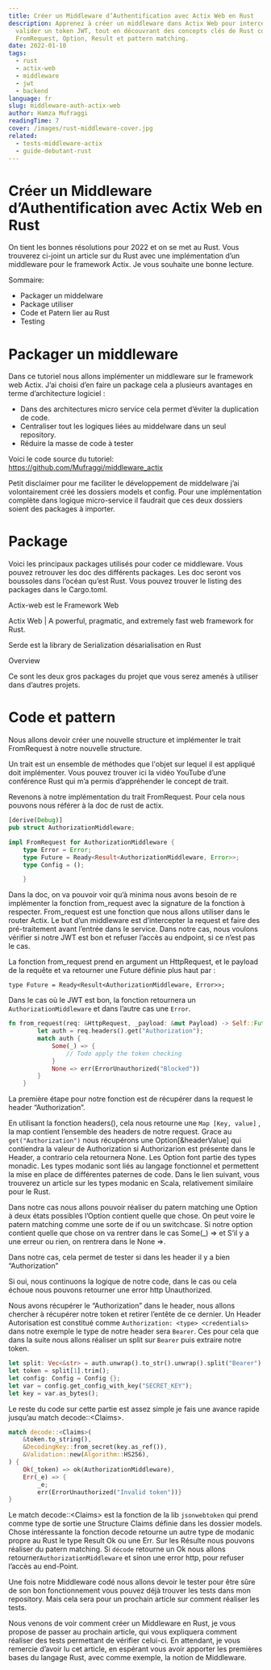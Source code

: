 ```yaml
---
title: Créer un Middleware d’Authentification avec Actix Web en Rust
description: Apprenez à créer un middleware dans Actix Web pour intercepter et
  valider un token JWT, tout en découvrant des concepts clés de Rust comme
  FromRequest, Option, Result et pattern matching.
date: 2022-01-10
tags:
  - rust
  - actix-web
  - middleware
  - jwt
  - backend
language: fr
slug: middleware-auth-actix-web
author: Hamza Mufraggi
readingTime: 7
cover: /images/rust-middleware-cover.jpg
related:
  - tests-middleware-actix
  - guide-debutant-rust
---
```


# **Créer un Middleware d’Authentification avec Actix Web en Rust**

On tient les bonnes résolutions pour 2022 et on se met au Rust. Vous trouverez ci-joint un article sur du Rust avec une implémentation d’un middleware pour le framework Actix. Je vous souhaite une bonne lecture.

Sommaire:

- Packager un middelware
- Package utiliser
- Code et Patern lier au Rust
- Testing

# Packager un middleware

Dans ce tutoriel nous allons implémenter un middleware sur le framework web Actix. J’ai choisi d’en faire un package cela a plusieurs avantages en terme d’architecture logiciel :

- Dans des architectures micro service cela permet d’éviter la duplication de code.
- Centraliser tout les logiques liées au middelware dans un seul repository.
- Réduire la masse de code à tester

Voici le code source du tutoriel: <https://github.com/Mufraggi/middleware_actix>

Petit disclaimer pour me faciliter le développement de middelware j’ai volontairement créé les dossiers models et config. Pour une implémentation complète dans logique micro-service il faudrait que ces deux dossiers soient des packages à importer.

# Package

Voici les principaux packages utilisés pour coder ce middleware. Vous pouvez retrouver les doc des différents packages. Les doc seront vos boussoles dans l’océan qu’est Rust. Vous pouvez trouver le listing des packages dans le Cargo.toml.

Actix-web est le Framework Web

Actix Web | A powerful, pragmatic, and extremely fast web framework for Rust.

Serde est la library de Serialization désarialisation en Rust

Overview

Ce sont les deux gros packages du projet que vous serez amenés à utiliser dans d’autres projets.

# Code et pattern

Nous allons devoir créer une nouvelle structure et implémenter le trait FromRequest à notre nouvelle structure.

Un trait est un ensemble de méthodes que l'objet sur lequel il est appliqué doit implémenter. Vous pouvez trouver ici la vidéo YouTube d’une conférence Rust qui m’a permis d’appréhender le concept de trait.

Revenons à notre implémentation du trait FromRequest. Pour cela nous pouvons nous référer à la doc de rust de actix.

```rust
[derive(Debug)]
pub struct AuthorizationMiddleware;

impl FromRequest for AuthorizationMiddleware {
    type Error = Error;
    type Future = Ready<Result<AuthorizationMiddleware, Error>>;
    type Config = ();

    }
```

Dans la doc, on va pouvoir voir qu’à minima nous avons besoin de re implémenter la fonction from\_request avec la signature de la fonction à respecter. From\_request est une fonction que nous allons utiliser dans le router Actix. Le but d’un middleware est d’intercepter la request et faire des pré-traitement avant l’entrée dans le service. Dans notre cas, nous voulons vérifier si notre JWT est bon et refuser l’accès au endpoint, si ce n’est pas le cas.

La fonction from\_request prend en argument un HttpRequest, et le payload de la requête et va retourner une Future définie plus haut par :

`type Future = Ready<Result<AuthorizationMiddleware, Error>>;`

Dans le cas où le JWT est bon, la fonction retournera un `AuthorizationMiddleware` et dans l’autre cas une `Error`.

```rust
fn from_request(req: &HttpRequest, _payload: &mut Payload) -> Self::Future {
        let auth = req.headers().get("Authorization");
        match auth {
            Some(_) => {
                // Todo apply the token checking
            }
            None => err(ErrorUnauthorized("Blocked"))
        }
    }
```

La première étape pour notre fonction est de récupérer dans la request le header “Authorization”.

En utilisant la fonction headers(), cela nous retourne une `Map [Key, value]` , la map contient l’ensemble des headers de notre request. Grace au `get("Authorization")` nous récupérons une Option\[\&headerValue] qui contiendra la valeur de Authorization si Authorizarion est présente dans le Header, a contrario cela retournera None. Les Option font partie des types monadic. Les types modanic sont liés au langage fonctionnel et permettent la mise en place de différentes paternes de code. Dans le lien suivant, vous trouverez un article sur les types modanic en Scala, relativement similaire pour le Rust.

Dans notre cas nous allons pouvoir réaliser du patern matching une Option à deux états possibles l’Option contient quelle que chose. On peut voire le patern matching comme une sorte de if ou un switchcase. Si notre option contient quelle que chose on va rentrer dans le cas Some(\_) ⇒ et S’il y a une erreur ou rien, on rentrera dans le None ⇒.

Dans notre cas, cela permet de tester si dans les header il y a bien “Authorization”

Si oui, nous continuons la logique de notre code, dans le cas ou cela échoue nous pouvons retourner une error http Unauthorized.

Nous avons récupérer le “Authorization” dans le header, nous allons chercher à récupérer notre token et retirer l’entête de ce dernier. Un Header Autorisation est constitué comme `Authorization: <type> <credentials>` dans notre exemple le type de notre header sera `Bearer`. Ces pour cela que dans la suite nous allons réaliser un split sur `Bearer` puis extraire notre token.

```rust
let split: Vec<&str> = auth.unwrap().to_str().unwrap().split("Bearer").collect();
let token = split[1].trim();
let config: Config = Config {};
let var = config.get_config_with_key("SECRET_KEY");
let key = var.as_bytes();

```

Le reste du code sur cette partie est assez simple je fais une avance rapide jusqu’au match decode::\<Claims>.

```rust
match decode::<Claims>(
    &token.to_string(),
    &DecodingKey::from_secret(key.as_ref()),
    &Validation::new(Algorithm::HS256),
) {
    Ok(_token) => ok(AuthorizationMiddleware),
    Err(_e) => {
        _e;
        err(ErrorUnauthorized("Invalid token"))}
}
```

Le match decode::\<Claims> est la fonction de la lib `jsonwebtoken` qui prend comme type de sortie une Structure Claims définie dans les dossier models. Chose intéressante la fonction decode retourne un autre type de modanic propre au Rust le type Result Ok ou une Err. Sur les Résulte nous pouvons réaliser du patern matching. Si `décode` retourne un Ok nous allons retourner`AuthorizationMiddleware` et sinon une error http, pour refuser l’accès au end-Point.

Une fois notre Middleware codé nous allons devoir le tester pour être sûre de son bon fonctionnement vous pouvez déjà trouver les tests dans mon repository. Mais cela sera pour un prochain article sur comment réaliser les tests.

Nous venons de voir comment créer un Middleware en Rust, je vous propose de passer au prochain article, qui vous expliquera comment réaliser des tests permettant de vérifier celui-ci. En attendant, je vous remercie d’avoir lu cet article, en espérant vous avoir apporter les premières bases du langage Rust, avec comme exemple, la notion de Middleware.
